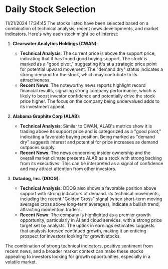 # Daily Stock Selection
11/21/2024 17:34:45
The stocks listed have been selected based on a combination of technical analysis, recent news developments, and market indicators. Here's why each stock might be of interest:

1. **Clearwater Analytics Holdings (CWAN)**:
   - **Technical Analysis**: The current price is above the support price, indicating that it has found good buying support. The stock is marked as a "good pivot," suggesting it's at a strategic price point for potential upward movement. The "demand dry" status indicates a strong demand for the stock, which may contribute to its attractiveness.
   - **Recent News**: The noteworthy news reports highlight record financial results, signaling strong company performance, which is likely to boost investor confidence and potentially drive the stock price higher. The focus on the company being undervalued adds to its investment appeal.

2. **Alabama Graphite Corp (ALAB)**:
   - **Technical Analysis**: Similar to CWAN, ALAB's metrics show it is trading above its support price and is categorized as a "good pivot," indicating a favorable buying position. Being marked as "demand dry" suggests interest and potential for price increases as demand outpaces supply.
   - **Recent News**: The news concerning insider ownership and the overall market climate presents ALAB as a stock with strong backing from its executives. This can be interpreted as a signal of confidence and may attract attention from other investors.

3. **Datadog, Inc. (DDOG)**:
   - **Technical Analysis**: DDOG also shows a favorable position above support with strong indicators of demand. Its technical movements, including the recent "Golden Cross" signal (when short-term moving averages cross above long-term averages), indicate a bullish trend, attracting momentum traders.
   - **Recent News**: The company is highlighted as a premier growth opportunity, particularly in AI and cloud services, with a strong price target set by analysts. The uptick in earnings estimates suggests that analysts foresee continued growth, making it an enticing prospect for investors looking for growth stocks.

The combination of strong technical indicators, positive sentiment from recent news, and a broader market context can make these stocks appealing to investors looking for growth opportunities, especially in a volatile market.
